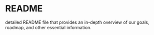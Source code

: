 # README
detailed README file that provides an in-depth overview of our goals, roadmap, and other essential information.
